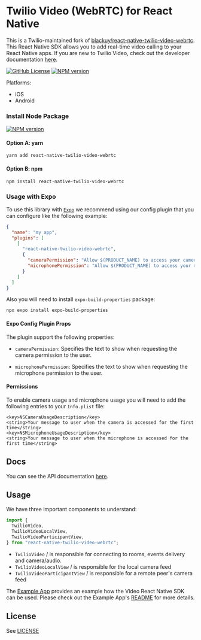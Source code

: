 # Twilio Video (WebRTC) for React Native

This is a Twilio-maintained fork of [blackuy/react-native-twilio-video-webrtc](https://github.com/blackuy/react-native-twilio-video-webrtc). This React Native SDK allows you to add real-time video calling to your React Native apps. If you are new to Twilio Video, check out the developer documentation [here](https://www.twilio.com/docs/video).

[![GitHub License](https://img.shields.io/github/license/twilio/react-native-twilio-video-webrtc)](https://github.com/twilio/react-native-twilio-video-webrtc/blob/master/LICENSE)
[![NPM version](https://img.shields.io/npm/v/react-native-twilio-video-webrtc)](https://www.npmjs.com/package/react-native-twilio-video-webrtc)

Platforms:

- iOS
- Android

### Install Node Package

[![NPM version](https://img.shields.io/npm/v/react-native-twilio-video-webrtc)](https://www.npmjs.com/package/react-native-twilio-video-webrtc)

#### Option A: yarn

```shell
yarn add react-native-twilio-video-webrtc
```

#### Option B: npm

```shell
npm install react-native-twilio-video-webrtc
```

### Usage with Expo

To use this library with [`Expo`](https://expo.dev) we recommend using our config plugin that you can configure like the following example:

```json
{
  "name": "my app",
  "plugins": [
    [
      "react-native-twilio-video-webrtc",
      {
        "cameraPermission": "Allow $(PRODUCT_NAME) to access your camera",
        "microphonePermission": "Allow $(PRODUCT_NAME) to access your microphone"
      }
    ]
  ]
}
```

Also you will need to install `expo-build-properties` package:

```shell
npx expo install expo-build-properties
```

#### Expo Config Plugin Props

The plugin support the following properties:

- `cameraPermission`: Specifies the text to show when requesting the camera permission to the user.

- `microphonePermission`: Specifies the text to show when requesting the microphone permission to the user.

#### Permissions

To enable camera usage and microphone usage you will need to add the following entries to your `Info.plist` file:

```
<key>NSCameraUsageDescription</key>
<string>Your message to user when the camera is accessed for the first time</string>
<key>NSMicrophoneUsageDescription</key>
<string>Your message to user when the microphone is accessed for the first time</string>
```

## Docs

You can see the API documentation [here](./docs).

## Usage

We have three important components to understand:

```javascript
import {
  TwilioVideo,
  TwilioVideoLocalView,
  TwilioVideoParticipantView,
} from "react-native-twilio-video-webrtc";
```

- `TwilioVideo` / is responsible for connecting to rooms, events delivery and camera/audio.
- `TwilioVideoLocalView` / is responsible for the local camera feed
- `TwilioVideoParticipantView` / is responsible for a remote peer's camera feed

The [Example App](./ExampleApp/) provides an example how the Video React Native SDK can be used.
Please check out the Example App's [README](./ExampleApp/README.md) for more details.

## License

See [LICENSE](https://github.com/twilio/react-native-twilio-video-webrtc/blob/master/LICENSE)
